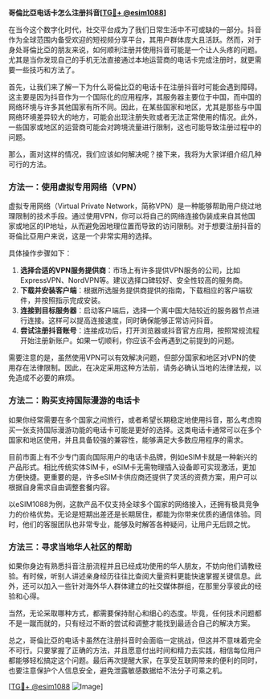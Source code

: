 **哥倫比亞电话卡怎么注册抖音[[TG💪+ @esim1088](https://t.me/s/esim1088)]**

在当今这个数字化时代，社交平台成为了我们日常生活中不可或缺的一部分。抖音作为全球范围内备受欢迎的短视频分享平台，其用户群体庞大且活跃。然而，对于身处哥倫比亞的朋友来说，如何顺利注册并使用抖音可能是一个让人头疼的问题。尤其是当你发现自己的手机无法直接通过本地运营商的电话卡完成注册时，就更需要一些技巧和方法了。

首先，让我们来了解一下为什么哥倫比亞的电话卡在注册抖音时可能会遇到障碍。这主要是因为抖音作为一个国际化的应用程序，其服务器主要位于中国，而中国的网络环境与许多其他国家有所不同。因此，在某些国家和地区，尤其是那些与中国网络环境差异较大的地方，可能会出现注册失败或者无法正常使用的情况。此外，一些国家或地区的运营商可能会对跨境流量进行限制，这也可能导致注册过程中的问题。

那么，面对这样的情况，我们应该如何解决呢？接下来，我将为大家详细介绍几种可行的方法。

### 方法一：使用虚拟专用网络（VPN）

虚拟专用网络（Virtual Private Network，简称VPN）是一种能够帮助用户绕过地理限制的技术手段。通过使用VPN，你可以将自己的网络连接伪装成来自其他国家或地区的IP地址，从而避免因地理位置而导致的访问限制。对于想要注册抖音的哥倫比亞用户来说，这是一个非常实用的选择。

具体操作步骤如下：
1. **选择合适的VPN服务提供商**：市场上有许多提供VPN服务的公司，比如ExpressVPN、NordVPN等。建议选择口碑较好、安全性较高的服务商。
2. **下载并安装客户端**：根据所选服务提供商提供的指南，下载相应的客户端软件，并按照指示完成安装。
3. **连接到目标服务器**：启动客户端后，选择一个离中国大陆较近的服务器节点进行连接。这样可以提高连接速度，同时确保能够正常访问抖音。
4. **尝试注册抖音账号**：连接成功后，打开浏览器或抖音官方应用，按照常规流程开始注册新账户。如果一切顺利，你应该不会再遇到之前提到的问题。

需要注意的是，虽然使用VPN可以有效解决问题，但部分国家和地区对VPN的使用存在法律限制。因此，在决定采用这种方法前，请务必确认当地的法律法规，以免造成不必要的麻烦。

### 方法二：购买支持国际漫游的电话卡

如果你经常需要在多个国家之间旅行，或者希望长期稳定地使用抖音，那么考虑购买一张支持国际漫游功能的电话卡可能是更好的选择。这类电话卡通常可以在多个国家和地区使用，并且具备较强的兼容性，能够满足大多数应用程序的需求。

目前市面上有不少专门面向国际用户的电话卡品牌，例如eSIM卡就是一种新兴的产品形式。相比传统实体SIM卡，eSIM卡无需物理插入设备即可实现激活，更加方便快捷。更重要的是，许多eSIM卡供应商还提供了灵活的资费方案，用户可以根据自身需求自由调整套餐内容。

以eSIM1088为例，这款产品不仅支持全球多个国家的网络接入，还拥有极具竞争力的价格优势。无论是短期出差还是长期居住，都能为你带来优质的通信体验。同时，他们的客服团队也非常专业，能够及时解答各种疑问，让用户无后顾之忧。

### 方法三：寻求当地华人社区的帮助

如果你身边有熟悉抖音注册流程并且已经成功使用的华人朋友，不妨向他们请教经验。有时候，听别人讲述亲身经历往往比查阅大量资料更能快速掌握关键信息。此外，还可以加入一些针对海外华人群体建立的社交媒体群组，在那里分享彼此的经验和心得。

当然，无论采取哪种方式，都需要保持耐心和细心的态度。毕竟，任何技术问题都不是一蹴而就的，只有经过不断的尝试和调整才能找到最适合自己的解决方案。

总之，哥倫比亞的电话卡虽然在注册抖音时会面临一定挑战，但这并不意味着完全不可行。只要掌握了正确的方法，并且愿意付出时间和精力去实践，相信每位用户都能够轻松搞定这个问题。最后再次提醒大家，在享受互联网带来的便利的同时，也要注意保护个人信息安全，避免泄露敏感数据给不法分子可乘之机。

[[TG💪+ @esim1088](https://t.me/s/esim1088) ![Image](https://i.postimg.cc/4NQfJmqS/Snipaste-2025-05-13-00-14-12.png)]